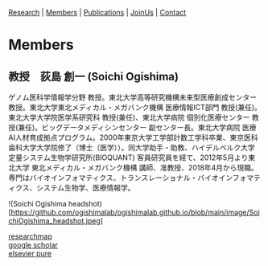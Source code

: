 [Research](https://ogishimalab.github.io/Research)  |  [Members](https://ogishimalab.github.io/Members)  |  [Publications](https://ogishimalab.github.io/Publications)  |  [JoinUs](https://ogishimalab.github.io/JoinUs)  |  [Contact](https://ogishimalab.github.io/Contact)

# Members

## 教授　荻島 創一 (Soichi Ogishima) 
ゲノム医科学情報学分野 教授。東北大学高等研究機構未来型医療創成センター 教授。東北大学東北メディカル・メガバンク機構 医療情報ICT部門 教授(兼任)。東北大学大学院医学系研究科 教授(兼任)、東北大学病院 個別化医療センター 教授(兼任)。ビッグデータメディシンセンター 副センター長。東北大学病院 医療AI人材育成拠点プログラム。2000年東京大学工学部計数工学科卒業、東京医科歯科大学大学院修了（博士（医学））。同大学助手・助教、ハイデルベルク大学 定量システム生物学研究所(BIOQUANT) 客員研究員を経て、2012年5月より東北大学 東北メディカル・メガバンク機構 講師、准教授、2018年4月から現職。専門はバイオインフォマティクス、トランスレーショナル・バイオインフォマティクス、システム生物学、医療情報学。

!(Soichi Ogishima headshot)[https://github.com/ogishimalab/ogishimalab.github.io/blob/main/image/SoichiOgishima_headshot.jpeg]

[researchmap](https://href.li/?https://researchmap.jp/ogishima)  
[google scholar](https://href.li/?https://scholar.google.com/citations?hl=ja&user=uATXFRYAAAAJ)  
[elsevier pure](https://href.li/?https://tohoku.pure.elsevier.com/ja/persons/soichi-ogishima)
